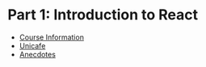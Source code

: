 # Part 1: Introduction to React

- [Course Information](./courseinfo/)
- [Unicafe](./unicafe/)
- [Anecdotes](./anecdotes/)
